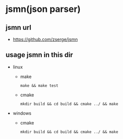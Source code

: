# jsmn(json parser)

## jsmn url
* https://github.com/zserge/jsmn

## usage jsmn in this dir
* linux
  * make
  
        make && make test
  * cmake
  
        mkdir build && cd build && cmake ../ && make
  
* windows
  * cmake
  
        mkdir build && cd build && cmake ../ && make
